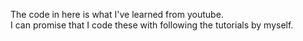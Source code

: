 The code in here is what I've learned from youtube.\
I can promise that I code these with following the tutorials by myself.

